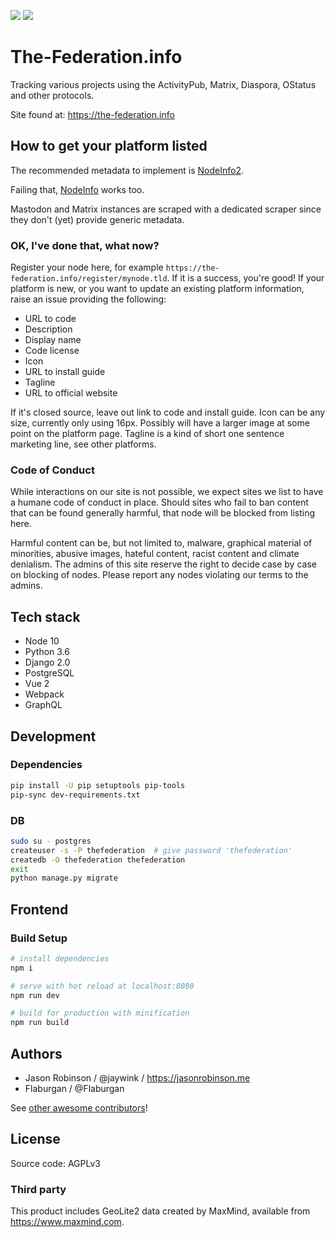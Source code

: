 [![](https://img.shields.io/matrix/thefederation:feneas.org.svg?server_fqdn=feneas.org)](https://matrix.to/#/#thefederation:feneas.org) [![](https://img.shields.io/badge/license-AGPLv3-green.svg)](https://tldrlegal.com/license/gnu-affero-general-public-license-v3-(agpl-3.0))

# The-Federation.info

Tracking various projects using the ActivityPub, Matrix, Diaspora, OStatus and other protocols.

Site found at: https://the-federation.info

## How to get your platform listed

The recommended metadata to implement is [NodeInfo2](https://git.feneas.org/jaywink/nodeinfo2).

Failing that, [NodeInfo](http://nodeinfo.diaspora.software/) works too.

Mastodon and Matrix instances are scraped with a dedicated scraper since they don't (yet) provide generic metadata.

### OK, I've done that, what now?

Register your node here, for example `https://the-federation.info/register/mynode.tld`. If it is a success, you're good! If your platform is new, or you want to update an existing platform information, raise an issue providing the following:

* URL to code
* Description
* Display name
* Code license
* Icon
* URL to install guide
* Tagline
* URL to official website

If it's closed source, leave out link to code and install guide. Icon can be any size, currently only using 16px. Possibly will have a larger image at some point on the platform page. Tagline is a kind of short one sentence marketing line, see other platforms.

### Code of Conduct

While interactions on our site is not possible, we expect sites we list to have a humane code of conduct in place. Should sites who fail to ban content that can be found generally harmful, that node will be blocked from listing here.

Harmful content can be, but not limited to, malware, graphical material of minorities, abusive images, hateful content, racist content and climate denialism. The admins of this site reserve the right to decide case by case on blocking of nodes. Please report any nodes violating our terms to the admins. 

## Tech stack

* Node 10
* Python 3.6
* Django 2.0
* PostgreSQL
* Vue 2
* Webpack
* GraphQL

## Development

### Dependencies

``` bash
pip install -U pip setuptools pip-tools
pip-sync dev-requirements.txt
```

### DB

``` bash
sudo su - postgres
createuser -s -P thefederation  # give password 'thefederation'
createdb -O thefederation thefederation
exit
python manage.py migrate
```

## Frontend

### Build Setup

``` bash
# install dependencies
npm i

# serve with hot reload at localhost:8080
npm run dev

# build for production with minification
npm run build
```

## Authors

* Jason Robinson / @jaywink / https://jasonrobinson.me
* Flaburgan / @Flaburgan

See [other awesome contributors](https://github.com/thefederationinfo/the-federation.info/graphs/contributors)!

## License

Source code: AGPLv3

### Third party

This product includes GeoLite2 data created by MaxMind, available from https://www.maxmind.com.
